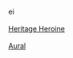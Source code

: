 ei
<br>
<br>
<a href="https://fan-heroine.github.io/"> Heritage Heroine </a>
<br>
<br>
<a href="https://aural-podcast.github.io"> Aural </a>

